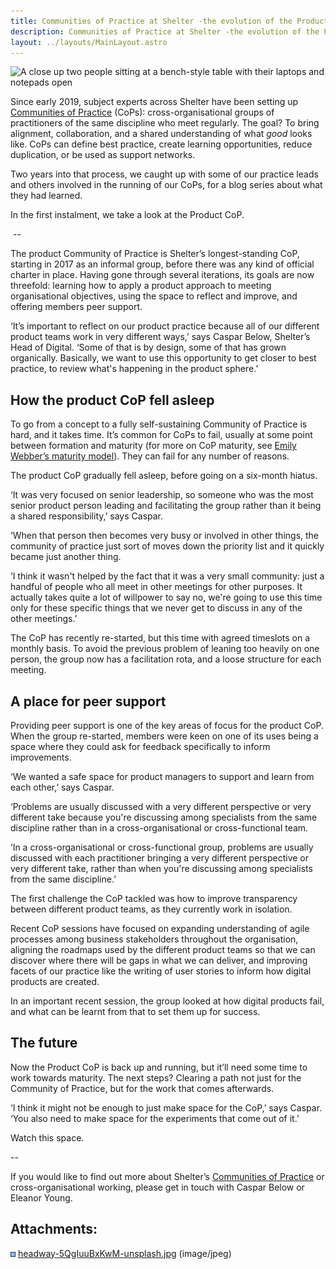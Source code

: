 ```yaml
---
title: Communities of Practice at Shelter -the evolution of the Product CoP
description: Communities of Practice at Shelter -the evolution of the Product CoP
layout: ../layouts/MainLayout.astro
---
```


![A close up two people sitting at a bench-style table with their laptops and notepads open](attachments/938508293/938475525.jpg)

Since early 2019, subject experts across Shelter have been setting up [Communities of Practice](Communities-of-Practice_404979738.html) (CoPs): cross-organisational groups of practitioners of the same discipline who meet regularly. The goal? To bring alignment, collaboration, and a shared understanding of what _good_ looks like. CoPs can define best practice, create learning opportunities, reduce duplication, or be used as support networks.

Two years into that process, we caught up with some of our practice leads and others involved in the running of our CoPs, for a blog series about what they had learned.

In the first instalment, we take a look at the Product CoP.

 --

The product Community of Practice is Shelter’s longest-standing CoP, starting in 2017 as an informal group, before there was any kind of official charter in place. Having gone through several iterations, its goals are now threefold: learning how to apply a product approach to meeting organisational objectives, using the space to reflect and improve, and offering members peer support.

‘It’s important to reflect on our product practice because all of our different product teams work in very different ways,’ says Caspar Below, Shelter’s Head of Digital. ‘Some of that is by design, some of that has grown organically. Basically, we want to use this opportunity to get closer to best practice, to review what's happening in the product sphere.’

How the product CoP fell asleep
-------------------------------

To go from a concept to a fully self-sustaining Community of Practice is hard, and it takes time. It’s common for CoPs to fail, usually at some point between formation and maturity (for more on CoP maturity, see [Emily Webber’s maturity model](https://emilywebber.co.uk/community-of-practice-maturity-model/)). They can fail for any number of reasons.

The product CoP gradually fell asleep, before going on a six-month hiatus.

‘It was very focused on senior leadership, so someone who was the most senior product person leading and facilitating the group rather than it being a shared responsibility,’ says Caspar.

‘When that person then becomes very busy or involved in other things, the community of practice just sort of moves down the priority list and it quickly became just another thing.

‘I think it wasn't helped by the fact that it was a very small community: just a handful of people who all meet in other meetings for other purposes. It actually takes quite a lot of willpower to say no, we're going to use this time only for these specific things that we never get to discuss in any of the other meetings.’

The CoP has recently re-started, but this time with agreed timeslots on a monthly basis. To avoid the previous problem of leaning too heavily on one person, the group now has a facilitation rota, and a loose structure for each meeting.

A place for peer support  
--------------------------

Providing peer support is one of the key areas of focus for the product CoP. When the group re-started, members were keen on one of its uses being a space where they could ask for feedback specifically to inform improvements.

‘We wanted a safe space for product managers to support and learn from each other,’ says Caspar.

‘Problems are usually discussed with a very different perspective or very different take because you're discussing among specialists from the same discipline rather than in a cross-organisational or cross-functional team.

‘In a cross-organisational or cross-functional group, problems are usually discussed with each practitioner bringing a very different perspective or very different take, rather than when you're discussing among specialists from the same discipline.’

The first challenge the CoP tackled was how to improve transparency between different product teams, as they currently work in isolation.

Recent CoP sessions have focused on expanding understanding of agile processes among business stakeholders throughout the organisation, aligning the roadmaps used by the different product teams so that we can discover where there will be gaps in what we can deliver, and improving facets of our practice like the writing of user stories to inform how digital products are created.

In an important recent session, the group looked at how digital products fail, and what can be learnt from that to set them up for success.

The future
----------

Now the Product CoP is back up and running, but it’ll need some time to work towards maturity. The next steps? Clearing a path not just for the Community of Practice, but for the work that comes afterwards.

‘I think it might not be enough to just make space for the CoP,’ says Caspar. ‘You also need to make space for the experiments that come out of it.’

Watch this space.

\--

If you would like to find out more about Shelter’s [Communities of Practice](Communities-of-Practice_404979738.html) or cross-organisational working, please get in touch with Caspar Below or Eleanor Young.

Attachments:
------------

![](images/icons/bullet_blue.gif) [headway-5QgIuuBxKwM-unsplash.jpg](attachments/938508293/938475525.jpg) (image/jpeg)
